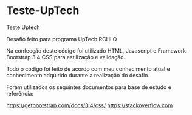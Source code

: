 # Teste-UpTech
Teste Uptech

Desafio feito para programa UpTech RCHLO

Na confecção deste código foi utilizado HTML, Javascript e Framework Bootstrap 3.4 CSS para estilização e validação.

Todo o código foi feito de acordo com meu conhecimento atual e conhecimento adquirido durante a realização do desafio.

Foram utilizados os seguintes documentos para base de estudo e referência:

https://getbootstrap.com/docs/3.4/css/
https://stackoverflow.com
